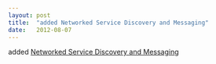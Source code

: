 ```yaml
---
layout: post
title:  "added Networked Service Discovery and Messaging"
date:   2012-08-07
---
```


added [Networked Service Discovery and Messaging](/spec/discovery-api)


